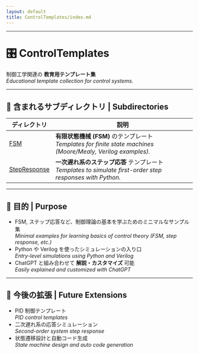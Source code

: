 ```yaml
---
layout: default
title: ControlTemplates/index.md
---
```


---

# 🎛 ControlTemplates

制御工学関連の **教育用テンプレート集**  
*Educational template collection for control systems.*

---

## 📂 含まれるサブディレクトリ | Subdirectories

| ディレクトリ | 説明 |
|--------------|------|
| [FSM](./FSM) | **有限状態機械 (FSM)** のテンプレート<br>*Templates for finite state machines (Moore/Mealy, Verilog examples).* |
| [StepResponse](./StepResponse) | **一次遅れ系のステップ応答** テンプレート<br>*Templates to simulate first-order step responses with Python.* |

---

## 🎯 目的 | Purpose
- FSM, ステップ応答など、制御理論の基本を学ぶためのミニマルなサンプル集  
  *Minimal examples for learning basics of control theory (FSM, step response, etc.)*  
- Python や Verilog を使ったシミュレーションの入り口  
  *Entry-level simulations using Python and Verilog*  
- ChatGPT と組み合わせて **解説・カスタマイズ** 可能  
  *Easily explained and customized with ChatGPT*  

---

## 📝 今後の拡張 | Future Extensions
- PID 制御テンプレート  
  *PID control templates*  
- 二次遅れ系の応答シミュレーション  
  *Second-order system step response*  
- 状態遷移設計と自動コード生成  
  *State machine design and auto code generation*  
